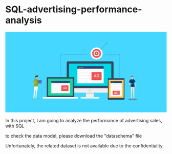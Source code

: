 # SQL-advertising-performance-analysis

![game!](https://github.com/Junjiecode/SQL-advertising-performance-analysis/blob/main/AdobeStock_542116021-Converted.png)

In this project, I am going to analyze the performance of advertising sales, with SQL

to check the data model, please download the "dataschema" file

Unfortunately, the related dataset is not available due to the confidentiality.
